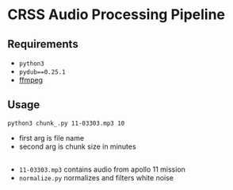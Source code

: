 # CRSS Audio Processing Pipeline

## Requirements
- `python3`
- `pydub==0.25.1`
- [ffmpeg](https://www.ffmpeg.org/download.html)

## Usage
`python3 chunk_.py 11-03303.mp3 10`
- first arg is file name
- second arg is chunk size in minutes


## 
- `11-03303.mp3` contains audio from apollo 11 mission
- `normalize.py` normalizes and filters white noise